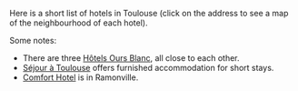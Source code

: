 Here is a short list of hotels in Toulouse (click on the address to see a map of the neighbourhood of each hotel).

Some notes:

* There are three [Hôtels Ours Blanc](http://www.hotel-oursblanc.com/), all close to each other.
* [Séjour à Toulouse](http://www.sejouratoulouse.com/) offers furnished accommodation for short stays.
* [Comfort Hotel](http://www.comfortinn.com/hotel-ramonville_saint_agne-france-FR164) is in Ramonville.
